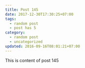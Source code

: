 ```yaml
---
title: Post 145
date: 2017-12-30T17:30:25+07:00
tags:
  - random post
  - post has 5
category:
  - random post
  - uncategorized
updated: 2016-09-16T08:01:21+07:00
---
```

This is content of post 145